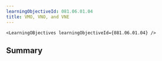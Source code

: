 ```yaml
---
learningObjectiveId: 081.06.01.04
title: VMO, VNO, and VNE
---
```


```tsx eval
<LearningOBjectives learningObjectiveId={081.06.01.04} />
```

## Summary
